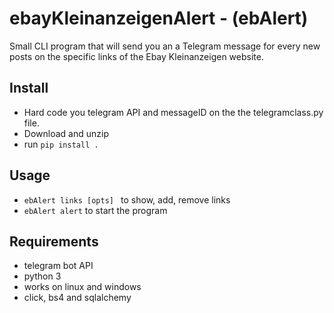 # ebayKleinanzeigenAlert - (ebAlert)
Small CLI program that will send you an a Telegram message for every new posts on the specific links of the Ebay Kleinanzeigen website. 

## Install
* Hard code you telegram API and messageID on the the telegramclass.py file. 
* Download and unzip
* run ````pip install .  ````

## Usage
* ```ebAlert links [opts] ``` to show, add, remove links
* ```ebAlert alert``` to start the program

## Requirements
* telegram bot API
* python 3
* works on linux and windows
* click, bs4 and sqlalchemy 